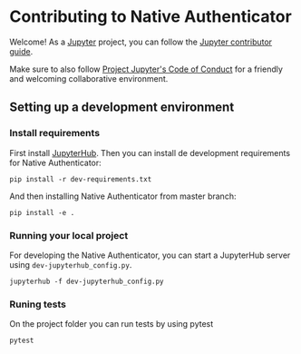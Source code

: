 # Contributing to Native Authenticator

Welcome! As a [Jupyter](https://jupyter.org) project,
you can follow the [Jupyter contributor guide](https://jupyter.readthedocs.io/en/latest/contributor/content-contributor.html).

Make sure to also follow [Project Jupyter's Code of Conduct](https://github.com/jupyter/governance/blob/master/conduct/code_of_conduct.md)
for a friendly and welcoming collaborative environment.

## Setting up a development environment

### Install requirements

First install [JupyterHub](https://github.com/jupyterhub/jupyterhub). Then you can install de development requirements for Native Authenticator:

```shell
pip install -r dev-requirements.txt
```

And then installing Native Authenticator from master branch:

```shell
pip install -e .
```

### Running your local project

For developing the Native Authenticator, you can start a JupyterHub server using `dev-jupyterhub_config.py`.

```shell
jupyterhub -f dev-jupyterhub_config.py
```

### Runing tests

On the project folder you can run tests by using pytest

```shell
pytest
```
